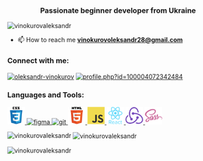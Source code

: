 <h3 align="center">Passionate beginner developer from Ukraine</h3>

<p align="left"> <img src="https://komarev.com/ghpvc/?username=vinokurovaleksandr&label=Profile%20views&color=0e75b6&style=flat" alt="vinokurovaleksandr" /> </p>

- 📫 How to reach me **vinokurovoleksandr28@gmail.com**

<h3 align="left">Connect with me:</h3>
<p align="left">
<a href="https://linkedin.com/in/oleksandr-vinokurov" target="blank"><img align="center" src="https://raw.githubusercontent.com/rahuldkjain/github-profile-readme-generator/master/src/images/icons/Social/linked-in-alt.svg" alt="oleksandr-vinokurov" height="30" width="40" /></a>
<a href="https://fb.com/profile.php?id=100004072342484" target="blank"><img align="center" src="https://raw.githubusercontent.com/rahuldkjain/github-profile-readme-generator/master/src/images/icons/Social/facebook.svg" alt="profile.php?id=100004072342484" height="30" width="40" /></a>
</p>

<h3 align="left">Languages and Tools:</h3>
<p align="left"> <a href="https://www.w3schools.com/css/" target="_blank" rel="noreferrer"> <img src="https://raw.githubusercontent.com/devicons/devicon/master/icons/css3/css3-original-wordmark.svg" alt="css3" width="40" height="40"/> </a> <a href="https://www.figma.com/" target="_blank" rel="noreferrer"> <img src="https://www.vectorlogo.zone/logos/figma/figma-icon.svg" alt="figma" width="40" height="40"/> </a> <a href="https://git-scm.com/" target="_blank" rel="noreferrer"> <img src="https://www.vectorlogo.zone/logos/git-scm/git-scm-icon.svg" alt="git" width="40" height="40"/> </a> <a href="https://www.w3.org/html/" target="_blank" rel="noreferrer"> <img src="https://raw.githubusercontent.com/devicons/devicon/master/icons/html5/html5-original-wordmark.svg" alt="html5" width="40" height="40"/> </a> <a href="https://developer.mozilla.org/en-US/docs/Web/JavaScript" target="_blank" rel="noreferrer"> <img src="https://raw.githubusercontent.com/devicons/devicon/master/icons/javascript/javascript-original.svg" alt="javascript" width="40" height="40"/> </a> <a href="https://reactjs.org/" target="_blank" rel="noreferrer"> <img src="https://raw.githubusercontent.com/devicons/devicon/master/icons/react/react-original-wordmark.svg" alt="react" width="40" height="40"/> </a> <a href="https://redux.js.org" target="_blank" rel="noreferrer"> <img src="https://raw.githubusercontent.com/devicons/devicon/master/icons/redux/redux-original.svg" alt="redux" width="40" height="40"/> </a> <a href="https://sass-lang.com" target="_blank" rel="noreferrer"> <img src="https://raw.githubusercontent.com/devicons/devicon/master/icons/sass/sass-original.svg" alt="sass" width="40" height="40"/> </a> </p>

<p><img align="left" src="https://github-readme-stats.vercel.app/api/top-langs?username=vinokurovaleksandr&show_icons=true&locale=en&layout=compact" alt="vinokurovaleksandr" /></p>

<p>&nbsp;<img align="center" src="https://github-readme-stats.vercel.app/api?username=vinokurovaleksandr&show_icons=true&locale=en" alt="vinokurovaleksandr" /></p>

<p><img align="center" src="https://github-readme-streak-stats.herokuapp.com/?user=vinokurovaleksandr&" alt="vinokurovaleksandr" /></p>

